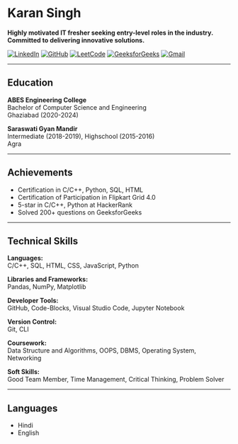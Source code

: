# Karan Singh

**Highly motivated IT fresher seeking entry-level roles in the industry. Committed to delivering innovative solutions.**

[![LinkedIn](https://img.shields.io/badge/LinkedIn-0077B5?style=for-the-badge&logo=linkedin&logoColor=white)](https://www.linkedin.com/in/karan-singh-20889a221/)
[![GitHub](https://img.shields.io/badge/GitHub-100000?style=for-the-badge&logo=github&logoColor=white)](https://github.com/karan9639)
[![LeetCode](https://img.shields.io/badge/LeetCode-FFA116?style=for-the-badge&logo=leetcode&logoColor=black)](https://leetcode.com/u/karan9639/)
[![GeeksforGeeks](https://img.shields.io/badge/GeeksforGeeks-058942?style=for-the-badge&logo=geeksforgeeks&logoColor=white)](https://www.geeksforgeeks.org/user/karan_963/)
[![Gmail](https://img.shields.io/badge/Gmail-D14836?style=for-the-badge&logo=gmail&logoColor=white)](kvnisad18114982@gmail.com)

---

## Education

**ABES Engineering College**  
Bachelor of Computer Science and Engineering  
Ghaziabad (2020-2024)

**Saraswati Gyan Mandir**  
Intermediate (2018-2019), Highschool (2015-2016)  
Agra

---

## Achievements

- Certification in C/C++, Python, SQL, HTML
- Certification of Participation in Flipkart Grid 4.0
- 5-star in C/C++, Python at HackerRank
- Solved 200+ questions on GeeksforGeeks

---

## Technical Skills

**Languages:**  
C/C++, SQL, HTML, CSS, JavaScript, Python

**Libraries and Frameworks:**  
Pandas, NumPy, Matplotlib

**Developer Tools:**  
GitHub, Code-Blocks, Visual Studio Code, Jupyter Notebook

**Version Control:**  
Git, CLI

**Coursework:**  
Data Structure and Algorithms, OOPS, DBMS, Operating System, Networking

**Soft Skills:**  
Good Team Member, Time Management, Critical Thinking, Problem Solver

---

## Languages

- Hindi
- English
